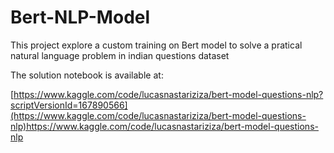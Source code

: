 # Bert-NLP-Model
This project explore a custom training on Bert model to solve a pratical natural language problem in indian questions dataset 

The solution notebook is available at:

[https://www.kaggle.com/code/lucasnastariziza/bert-model-questions-nlp?scriptVersionId=167890566](https://www.kaggle.com/code/lucasnastariziza/bert-model-questions-nlp)https://www.kaggle.com/code/lucasnastariziza/bert-model-questions-nlp
